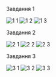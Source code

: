 Завдання 1


![1 1](https://user-images.githubusercontent.com/72690863/103489103-b18f3200-4e1a-11eb-8a2b-9e42d876faed.jpg)
![1 2](https://user-images.githubusercontent.com/72690863/103489104-b227c880-4e1a-11eb-8f96-edd16716616a.jpg)
![1 3](https://user-images.githubusercontent.com/72690863/103489105-b227c880-4e1a-11eb-98e4-463431d41622.jpg)

Завдання 2


![2 1](https://user-images.githubusercontent.com/72690863/103489106-b2c05f00-4e1a-11eb-99ed-e483278718c9.jpg)
![2 2](https://user-images.githubusercontent.com/72690863/103489107-b2c05f00-4e1a-11eb-949b-ef1c709afdc8.jpg)
![2 3](https://user-images.githubusercontent.com/72690863/103489108-b358f580-4e1a-11eb-9714-7f4dc11dd8b1.jpg)

Завдання 3



![3 1](https://user-images.githubusercontent.com/72690863/103489099-af2cd800-4e1a-11eb-965c-cc555efc6098.jpg)
![3 2](https://user-images.githubusercontent.com/72690863/103489101-b05e0500-4e1a-11eb-9233-d656da3166cd.jpg)
![3 3](https://user-images.githubusercontent.com/72690863/103489102-b0f69b80-4e1a-11eb-8f1d-103e7e055aba.jpg)
